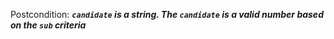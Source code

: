 Postcondition: ***`candidate` is a string. The `candidate` is a valid number based on the `sub` criteria***
